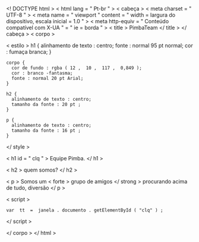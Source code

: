 <! DOCTYPE html >
< html  lang = " Pt-br " >
< cabeça >
  < meta  charset = " UTF-8 " >
  < meta  name = " viewport " content = " width = largura do dispositivo, escala inicial = 1.0 " >
  < meta  http-equiv = " Conteúdo compatível com X-UA " = " ie = borda " >
  < title > PimbaTeam </ title >
</ cabeça >
< corpo >

  < estilo >
    h1 { alinhamento de texto : centro;
         fonte : normal 95 pt normal;
         cor : fumaça branca;
    }

    corpo {
      cor de fundo : rgba ( 12 ,  10 ,  117 ,  0,849 );
      cor : branco -fantasma;
      fonte : normal 20 pt Arial;
    }

    h2 {
      alinhamento de texto : centro;
      tamanho da fonte : 20 pt ;
    }

    p {
      alinhamento de texto : centro;
      tamanho da fonte : 16 pt ;
    }

  </ style >

  < h1  id = " clq " > Equipe Pimba. </ h1 >

  < h2 > quem somos? </ h2 >

  < p > Somos um < forte > grupo de amigos </ strong > procurando acima
  de tudo, diversão </ p >

  < script >

    var  tt  =  janela . documento . getElementById ( "clq" ) ;

  </ script >

</ corpo >
</ html >
